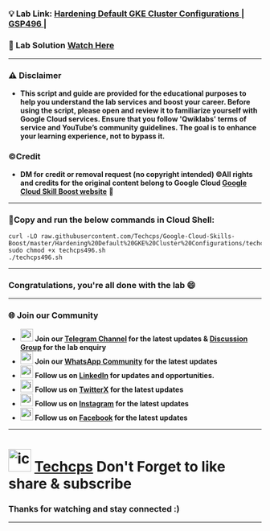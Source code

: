 
### 💡 Lab Link: [Hardening Default GKE Cluster Configurations | GSP496 | ](https://www.cloudskillsboost.google/focuses/5158?parent=catalog)

### 🚀 Lab Solution [Watch Here](https://youtu.be/6hULZ4Hug3Q)

---

### ⚠️ Disclaimer
- **This script and guide are provided for  the educational purposes to help you understand the lab services and boost your career. Before using the script, please open and review it to familiarize yourself with Google Cloud services. Ensure that you follow 'Qwiklabs' terms of service and YouTube’s community guidelines. The goal is to enhance your learning experience, not to bypass it.**

### ©Credit
- **DM for credit or removal request (no copyright intended) ©All rights and credits for the original content belong to Google Cloud [Google Cloud Skill Boost website](https://www.cloudskillsboost.google/)** 🙏

---

### 🚨Copy and run the below commands in Cloud Shell:

```
curl -LO raw.githubusercontent.com/Techcps/Google-Cloud-Skills-Boost/master/Hardening%20Default%20GKE%20Cluster%20Configurations/techcps496.sh
sudo chmod +x techcps496.sh
./techcps496.sh
```

---

### Congratulations, you're all done with the lab 😄

---

### 🌐 Join our Community

- <img src="https://github.com/user-attachments/assets/a4a4b767-151c-461d-bca1-da6d4c0cd68a" alt="icon" width="25" height="25"> **Join our [Telegram Channel](https://t.me/Techcps) for the latest updates & [Discussion Group](https://t.me/Techcpschat) for the lab enquiry**
- <img src="https://github.com/user-attachments/assets/aa10b8b2-5424-40bc-8911-7969f29f6dae" alt="icon" width="25" height="25"> **Join our [WhatsApp Community](https://whatsapp.com/channel/0029Va9nne147XeIFkXYv71A) for the latest updates**
- <img src="https://github.com/user-attachments/assets/b9da471b-2f46-4d39-bea9-acdb3b3a23b0" alt="icon" width="25" height="25"> **Follow us on [LinkedIn](https://www.linkedin.com/company/techcps/) for updates and opportunities.**
- <img src="https://github.com/user-attachments/assets/a045f610-775d-432a-b171-97a2d19718e2" alt="icon" width="25" height="25"> **Follow us on [TwitterX](https://twitter.com/Techcps_/) for the latest updates**
- <img src="https://github.com/user-attachments/assets/84e23456-7ed3-402a-a8a9-5d2fb5b44849" alt="icon" width="25" height="25"> **Follow us on [Instagram](https://instagram.com/techcps/) for the latest updates**
- <img src="https://github.com/user-attachments/assets/fc77ddc4-5b3b-42a9-a8da-e5561dce0c70" alt="icon" width="25" height="25"> **Follow us on [Facebook](https://facebook.com/techcps/) for the latest updates**

---

# <img src="https://github.com/user-attachments/assets/6ee41001-c795-467c-8d96-06b56c246b9c" alt="icon" width="45" height="45"> [Techcps](https://www.youtube.com/@techcps) Don't Forget to like share & subscribe

### Thanks for watching and stay connected :)
---
